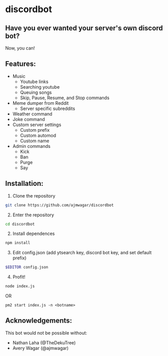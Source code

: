 # discordbot
## Have you ever wanted your server's own discord bot?

Now, you can! 


## Features:

- Music
  - Youtube links
  - Searching youtube
  - Queuing songs
  - Skip, Pause, Resume, and Stop commands
- Meme dumper from Reddit
  - Server specific subreddits
- Weather command
- Joke command
- Custom server settings
  - Custom prefix
  - Custom automod
  - Custom name
- Admin commands
  - Kick
  - Ban
  - Purge
  - Say


## Installation: 

1. Clone the repository 

```bash
git clone https://github.com/ajmwagar/discordbot
```
2. Enter the repository

```bash
cd discordbot
```
2. Install dependences

```bash
npm install
```
3. Edit config.json (add ytsearch key, discord bot key, and set default prefix)

```bash
$EDITOR config.json
```
4. Profit!

```bash
node index.js
```

OR 

```
pm2 start index.js -n <botname>
```

## Acknowledgements: 
This bot would not be possible without:
- Nathan Laha (@TheDekuTree)
- Avery Wagar (@ajmwagar)
